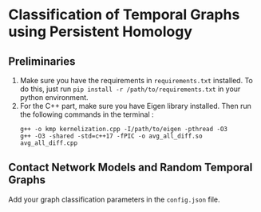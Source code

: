# Classification of Temporal Graphs using Persistent Homology

## Preliminaries

1. Make sure you have the requirements in `requirements.txt` installed. To do this, just run `pip install -r /path/to/requirements.txt` in your python environment.
2. For the C++ part, make sure you have Eigen library installed. Then run the following commands in the terminal :
   ```
   g++ -o kmp kernelization.cpp -I/path/to/eigen -pthread -O3
   g++ -O3 -shared -std=c++17 -fPIC -o avg_all_diff.so avg_all_diff.cpp
   ```

## Contact Network Models and Random Temporal Graphs

Add your graph classification parameters in the `config.json` file. 
